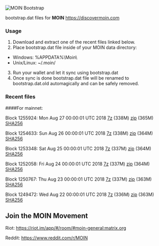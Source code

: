 ![MOIN Bootstrap](https://i.imgur.com/KjM1jMp.jpg)

bootstrap.dat files for **MOIN** https://discovermoin.com

### Usage

1. Download and extract one of the recent files linked below.
2. Place bootstrap.dat file inside of your MOIN data directory:
 - Windows: %APPDATA%\Moin\
 - Unix/Linux: ~/.moin/
3. Run your wallet and let it sync using bootstrap.dat
4. Once sync is done bootstrap.dat file will be renamed to bootstrap.dat.old automagically and can be safely removed.


### Recent files

####For mainnet:

Block 1255924: Mon Aug 27 00:00:01 UTC 2018 [7z](https://transfer.sh/jaMYa/bootstrap.dat.20180827.7z) (338M) [zip](https://transfer.sh/FXX8f/bootstrap.dat.20180827.zip) (365M) [SHA256](https://transfer.sh/K2DoR/sha256.txt)

Block 1254633: Sun Aug 26 00:00:01 UTC 2018 [7z](https://transfer.sh/RbG23/bootstrap.dat.20180826.7z) (338M) [zip](https://transfer.sh/cC4Na/bootstrap.dat.20180826.zip) (364M) [SHA256](https://transfer.sh/k6e7S/sha256.txt)

Block 1253348: Sat Aug 25 00:00:01 UTC 2018 [7z](https://transfer.sh/RQEft/bootstrap.dat.20180825.7z) (337M) [zip](https://transfer.sh/l5Hcy/bootstrap.dat.20180825.zip) (364M) [SHA256](https://transfer.sh/158FDd/sha256.txt)

Block 1252058: Fri Aug 24 00:00:01 UTC 2018 [7z](https://transfer.sh/l7SO6/bootstrap.dat.20180824.7z) (337M) [zip](https://transfer.sh/iHDaA/bootstrap.dat.20180824.zip) (364M) [SHA256](https://transfer.sh/N3Ta9/sha256.txt)

Block 1250767: Thu Aug 23 00:00:01 UTC 2018 [7z](https://transfer.sh/PQ9Dm/bootstrap.dat.20180823.7z) (337M) [zip](https://transfer.sh/lQN7j/bootstrap.dat.20180823.zip) (363M) [SHA256](https://transfer.sh/x52rC/sha256.txt)

Block 1249472: Wed Aug 22 00:00:01 UTC 2018 [7z](https://transfer.sh/Opn9Q/bootstrap.dat.20180822.7z) (336M) [zip](https://transfer.sh/ggE2N/bootstrap.dat.20180822.zip) (363M) [SHA256](https://transfer.sh/X3UjY/sha256.txt)

## Join the MOIN Movement

Riot: https://riot.im/app/#/room/#moin-general:matrix.org

Reddit: https://www.reddit.com/r/MOIN
